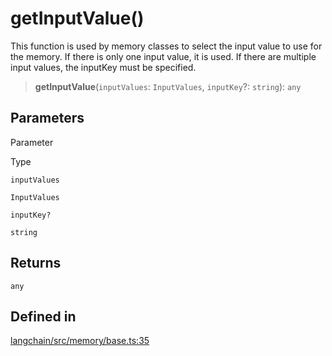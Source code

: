 getInputValue()
===============

This function is used by memory classes to select the input value to use for the memory. If there is only one input value, it is used. If there are multiple input values, the inputKey must be specified.

> **getInputValue**(`inputValues`: `InputValues`, `inputKey`?: `string`): `any`

Parameters[​](#parameters "Direct link to Parameters")
------------------------------------------------------

Parameter

Type

`inputValues`

`InputValues`

`inputKey?`

`string`

Returns[​](#returns "Direct link to Returns")
---------------------------------------------

`any`

Defined in[​](#defined-in "Direct link to Defined in")
------------------------------------------------------

[langchain/src/memory/base.ts:35](https://github.com/hwchase17/langchainjs/blob/46e1734/langchain/src/memory/base.ts#L35)